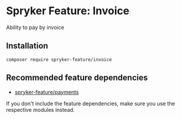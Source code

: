 # Spryker Feature: Invoice

Ability to pay by invoice

## Installation

```
composer require spryker-feature/invoice
```

## Recommended feature dependencies
- [spryker-feature/payments](https://github.com/spryker-feature/payments)

If you don't include the feature dependencies, make sure you use the respective modules instead.

